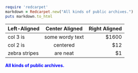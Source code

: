 ```ruby
require 'redcarpet'
markdown = Redcarpet.new("All kinds of public archives.")
puts markdown.to_html
```

| Left-Aligned  | Center Aligned  | Right Aligned |
| :------------ |:---------------:| -----:|
| col 3 is      | some wordy text | $1600 |
| col 2 is      | centered        |   $12 |
| zebra stripes | are neat        |    $1 |
<html>
<body>
	<div style="color: blue">
		<strong>All kinds of public archives.</strong>
	</div>
</body>
</html>
